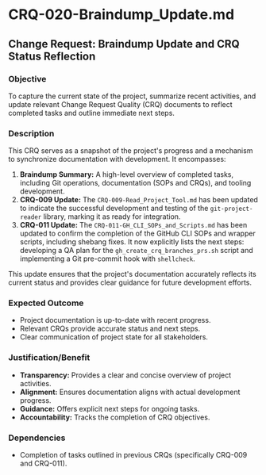 # CRQ-020-Braindump_Update.md

## Change Request: Braindump Update and CRQ Status Reflection

### Objective

To capture the current state of the project, summarize recent activities, and update relevant Change Request Quality (CRQ) documents to reflect completed tasks and outline immediate next steps.

### Description

This CRQ serves as a snapshot of the project's progress and a mechanism to synchronize documentation with development. It encompasses:

1.  **Braindump Summary:** A high-level overview of completed tasks, including Git operations, documentation (SOPs and CRQs), and tooling development.
2.  **CRQ-009 Update:** The `CRQ-009-Read_Project_Tool.md` has been updated to indicate the successful development and testing of the `git-project-reader` library, marking it as ready for integration.
3.  **CRQ-011 Update:** The `CRQ-011-GH_CLI_SOPs_and_Scripts.md` has been updated to confirm the completion of the GitHub CLI SOPs and wrapper scripts, including shebang fixes. It now explicitly lists the next steps: developing a QA plan for the `gh_create_crq_branches_prs.sh` script and implementing a Git pre-commit hook with `shellcheck`.

This update ensures that the project's documentation accurately reflects its current status and provides clear guidance for future development efforts.

### Expected Outcome

*   Project documentation is up-to-date with recent progress.
*   Relevant CRQs provide accurate status and next steps.
*   Clear communication of project state for all stakeholders.

### Justification/Benefit

*   **Transparency:** Provides a clear and concise overview of project activities.
*   **Alignment:** Ensures documentation aligns with actual development progress.
*   **Guidance:** Offers explicit next steps for ongoing tasks.
*   **Accountability:** Tracks the completion of CRQ objectives.

### Dependencies

*   Completion of tasks outlined in previous CRQs (specifically CRQ-009 and CRQ-011).
